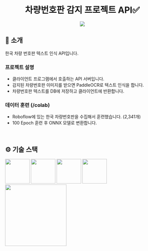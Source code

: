 <div align="center">

# 차량번호판 감지 프로젝트 API✅
 
[<img src="https://img.shields.io/badge/프로젝트 기간-2025.03.23~2025.04.19-green?style=flat&logo=&logoColor=white" />]()

</div> 

## 📝 소개
한국 차량 번호판 텍스트 인식 API입니다.

### 프로젝트 설명
- 클라이언트 프로그램에서 호출하는 API 서버입니다.
- 감지된 차량번호판 이미지를 받으면 PaddleOCR로 텍스트 인식을 합니다.
- 차량번호판 텍스트를 DB에 저장하고 클라이언트에 반환합니다.


### 데이터 훈련 (/colab)
- Roboflow에 있는 한국 차량번호판을 수집해서 훈련했습니다. (2,341개)
- 100 Epoch 훈련 후 ONNX 모델로 변환합니다.

<br />

## ⚙ 기술 스택
<div>
<img src="https://github.com/user-attachments/assets/1ce92902-22dc-4df0-8708-250d6327af0c" width="80">
<img src="https://github.com/user-attachments/assets/701ff19d-2f0a-4dc7-9933-a9774a0a30ac" width="80">
<img src="https://github.com/user-attachments/assets/b47749c1-ceb3-40f8-a740-bfc569e0c1d9" width="80">
<img src="https://github.com/user-attachments/assets/6787bcae-229c-436b-b3e2-3c58abb23bde" width="80"><br/>
<img src="https://github.com/user-attachments/assets/58f71a8b-5113-4e30-9d26-6079ee3fef42" width="200">
</div>

<br />
